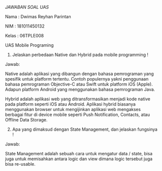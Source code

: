 *JAWABAN SOAL UAS*

Nama	: Dwimas Reyhan Parintan

NIM	: 181011450132

Kelas	: 06TPLE008

UAS Mobile Programing
1.	Jelaskan perbedaan Native dan Hybrid pada mobile programming !

Jawab: 

Native adalah aplikasi yang dibangun dengan bahasa pemrograman yang spesifik untuk platform tertentu. Contoh populernya yakni penggunaan bahasa pemrograman Objective-C atau Swift untuk platform iOS (Apple). Adapun platform Android yang menggunakan bahasa pemrograman Java.

Hybrid adalah aplikasi web yang ditransformasikan menjadi kode native pada platform seperti iOS atau Android. Aplikasi hybrid biasanya menggunakan browser untuk mengijinkan aplikasi web mengakses berbagai fitur di device mobile seperti Push Notification, Contacts, atau Offline Data Storage.


2.	Apa yang dimaksud dengan State Management, dan jelaskan fungsinya !

Jawab:

State Management adalah sebuah cara untuk mengatur data / state, bisa juga untuk memisahkan antara logic dan view dimana logic tersebut juga bisa re-usable.

